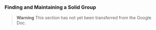 ### Finding and Maintaining a Solid Group

> **Warning**
> This section has not yet been transferred from the Google Doc.

